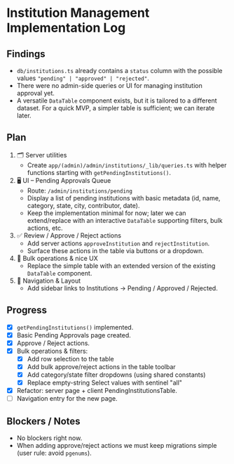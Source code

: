 # Institution Management Implementation Log

## Findings
- `db/institutions.ts` already contains a `status` column with the possible values `"pending" | "approved" | "rejected"`.
- There were no admin-side queries or UI for managing institution approval yet.
- A versatile `DataTable` component exists, but it is tailored to a different dataset. For a quick MVP, a simpler table is sufficient; we can iterate later.

## Plan
1. 🗂️  Server utilities
   - Create `app/(admin)/admin/institutions/_lib/queries.ts` with helper functions starting with `getPendingInstitutions()`.
2. 🖥️  UI – Pending Approvals Queue
   - Route: `/admin/institutions/pending`
   - Display a list of pending institutions with basic metadata (id, name, category, state, city, contributor, date).
   - Keep the implementation minimal for now; later we can extend/replace with an interactive `DataTable` supporting filters, bulk actions, etc.
3. ✅  Review / Approve / Reject actions
   - Add server actions `approveInstitution` and `rejectInstitution`.
   - Surface these actions in the table via buttons or a dropdown.
4. 🔄  Bulk operations & nice UX
   - Replace the simple table with an extended version of the existing `DataTable` component.
5. 🧭  Navigation & Layout
   - Add sidebar links to Institutions → Pending / Approved / Rejected.

## Progress
- [x] `getPendingInstitutions()` implemented.
- [x] Basic Pending Approvals page created.
- [x] Approve / Reject actions.
- [x] Bulk operations & filters:
  - [x] Add row selection to the table
  - [x] Add bulk approve/reject actions in the table toolbar
  - [x] Add category/state filter dropdowns (using shared constants)
  - [x] Replace empty-string Select values with sentinel "all"
- [x] Refactor: server page + client PendingInstitutionsTable.
- [ ] Navigation entry for the new page.

## Blockers / Notes
- No blockers right now.
- When adding approve/reject actions we must keep migrations simple (user rule: avoid `pgenums`). 